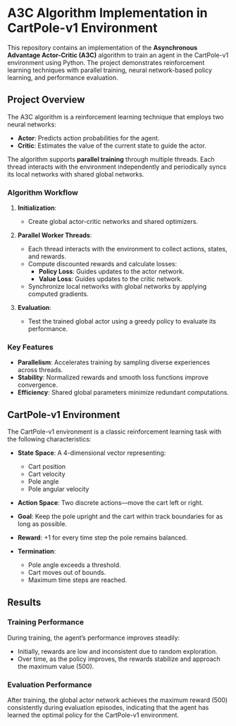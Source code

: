 # A3C Algorithm Implementation in CartPole-v1 Environment

This repository contains an implementation of the **Asynchronous Advantage Actor-Critic (A3C)** algorithm to train an agent in the CartPole-v1 environment using Python. The project demonstrates reinforcement learning techniques with parallel training, neural network-based policy learning, and performance evaluation.

## Project Overview

The A3C algorithm is a reinforcement learning technique that employs two neural networks:

- **Actor**: Predicts action probabilities for the agent.
- **Critic**: Estimates the value of the current state to guide the actor.

The algorithm supports **parallel training** through multiple threads. Each thread interacts with the environment independently and periodically syncs its local networks with shared global networks.

### Algorithm Workflow

1. **Initialization**:
   - Create global actor-critic networks and shared optimizers.

2. **Parallel Worker Threads**:
   - Each thread interacts with the environment to collect actions, states, and rewards.
   - Compute discounted rewards and calculate losses:
     - **Policy Loss**: Guides updates to the actor network.
     - **Value Loss**: Guides updates to the critic network.
   - Synchronize local networks with global networks by applying computed gradients.

3. **Evaluation**:
   - Test the trained global actor using a greedy policy to evaluate its performance.

### Key Features

- **Parallelism**: Accelerates training by sampling diverse experiences across threads.
- **Stability**: Normalized rewards and smooth loss functions improve convergence.
- **Efficiency**: Shared global parameters minimize redundant computations.

## CartPole-v1 Environment

The CartPole-v1 environment is a classic reinforcement learning task with the following characteristics:

- **State Space**: A 4-dimensional vector representing:
  - Cart position
  - Cart velocity
  - Pole angle
  - Pole angular velocity

- **Action Space**: Two discrete actions—move the cart left or right.

- **Goal**: Keep the pole upright and the cart within track boundaries for as long as possible.

- **Reward**: +1 for every time step the pole remains balanced.

- **Termination**:
  - Pole angle exceeds a threshold.
  - Cart moves out of bounds.
  - Maximum time steps are reached.

## Results

### Training Performance

During training, the agent’s performance improves steadily:
- Initially, rewards are low and inconsistent due to random exploration.
- Over time, as the policy improves, the rewards stabilize and approach the maximum value (500).

### Evaluation Performance

After training, the global actor network achieves the maximum reward (500) consistently during evaluation episodes, indicating that the agent has learned the optimal policy for the CartPole-v1 environment.


